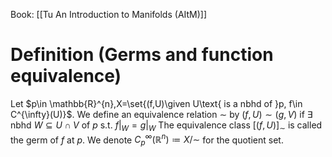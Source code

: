 Book: [[Tu An Introduction to Manifolds (AItM)]]
# Definition (Germs and function equivalence)
Let $p\in \mathbb{R}^{n},X=\set{(f,U)\given U\text{ is  a nbhd of }p, f\in C^{\infty}(U)}$.
We define an equivalence relation $\sim$ by $(f,U)\sim(g,V)$ if $\exists$ nbhd $W\subseteq U\cap V$ of $p$ s.t. $f|_{W}=g|_{W}$
The equivalence class $[(f,U)]_{\sim}$ is called the germ of $f$ at $p$.
We denote $C_{p}^{\infty}(\mathbb{R}^{n})\coloneqq X/\sim$ for the quotient set.
